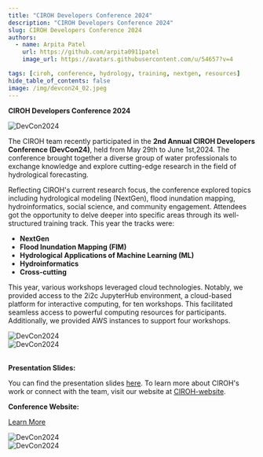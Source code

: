 ```yaml
---
title: "CIROH Developers Conference 2024"
description: "CIROH Developers Conference 2024"
slug: CIROH Developers Conference 2024
authors:
  - name: Arpita Patel
    url: https://github.com/arpita0911patel
    image_url: https://avatars.githubusercontent.com/u/54657?v=4

tags: [ciroh, conference, hydrology, training, nextgen, resources]
hide_table_of_contents: false
image: /img/devcon24_02.jpeg
---
```


**CIROH Developers Conference 2024**
<div className="hero-image" style={{ textAlign: 'center' }}>
        <img src="/img/devcon24_01.jpeg" alt="DevCon2024" style={{ width: '80%' }} />
</div>

The CIROH team recently participated in the **2nd Annual CIROH Developers Conference (DevCon24)**, held from May 29th to June 1st,2024. The conference brought together a diverse group of water professionals to exchange knowledge and explore cutting-edge research in the field of hydrological forecasting.

Reflecting CIROH's current research focus, the conference explored topics including hydrological modeling (NextGen), flood inundation mapping, hydroinformatics, social science, and community engagement. Attendees got the opportunity to delve deeper into specific areas through its well-structured training track. This year the tracks were:
* **NextGen**
* **Flood Inundation Mapping (FIM)**
* **Hydrological Applications of Machine Learning (ML)**
* **Hydroinformatics**
* **Cross-cutting**

This year, various workshops leveraged cloud technologies. Notably, we provided access to the 2i2c JupyterHub environment, a cloud-based platform for interactive computing, for ten workshops. This facilitated seamless access to powerful computing resources for participants. Additionally, we provided AWS instances to support four workshops.

 

<div className="hero-image" style={{ textAlign: 'center' }}>
        <img src="/img/devcon24_04.JPG" alt="DevCon2024" style={{ width: '80%' }} />
</div>
<div className="hero-image" style={{ textAlign: 'center' }}>
        <img src="/img/devcon24_06.png" alt="DevCon2024" style={{ width: '80%' }} />
</div>
<br/>

**Presentation Slides:**

You can find the presentation slides [here](https://github.com/CIROH-UA/Conferences/tree/main/CIROHDevCon2024/NextGenTrack). To learn more about CIROH's work or connect with the team, visit our website at [CIROH-website](https://ciroh.ua.edu/). 

**Conference Website:**

[Learn More](https://ciroh.ua.edu/devconference/)
<div className="hero-image" style={{ textAlign: 'center' }}>
        <img src="/img/devcon24_02.jpeg" alt="DevCon2024" style={{ width: '80%' }} />
</div>
<div className="hero-image" style={{ textAlign: 'center' }}>
        <img src="/img/devcon24_05.jpg" alt="DevCon2024" style={{ width: '80%' }} />
</div>
